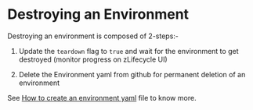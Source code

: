 # Destroying an Environment

Destroying an environment is composed of 2-steps:-

1. Update the `teardown` flag to `true` and wait for the environment to get destroyed (monitor progress on zLifecycle UI)

2. Delete the Environment yaml from github for permanent deletion of an environment

See [How to create an environment yaml](all-about-environment-yaml.md) file to know more.
